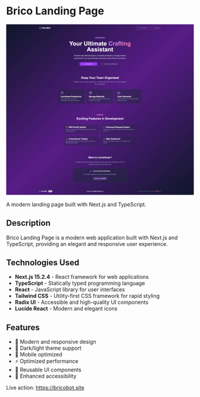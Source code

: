 # Brico Landing Page

![Bricobot](bricobot.png)

A modern landing page built with Next.js and TypeScript.

## Description

Brico Landing Page is a modern web application built with Next.js and TypeScript, providing an elegant and responsive user experience.

## Technologies Used

- **Next.js 15.2.4** - React framework for web applications
- **TypeScript** - Statically typed programming language
- **React** - JavaScript library for user interfaces
- **Tailwind CSS** - Utility-first CSS framework for rapid styling
- **Radix UI** - Accessible and high-quality UI components
- **Lucide React** - Modern and elegant icons

## Features

- 🎨 Modern and responsive design
- 🌙 Dark/light theme support
- 📱 Mobile optimized
- ⚡ Optimized performance
- 🔧 Reusable UI components
- 🎯 Enhanced accessibility

Live action: https://bricobot.site
